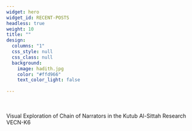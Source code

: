 ```yaml
---
widget: hero
widget_id: RECENT-POSTS
headless: true
weight: 10
title: ""
design:
  columns: "1"
  css_style: null
  css_class: null
  background:
    image: hadith.jpg
    color: "#ffd966"
    text_color_light: false
  
---
```

<br>

<br>

<!--StartFragment-->
<span >
Visual Exploration of Chain of Narrators in the Kutub Al-Sittah Research VECN-K6
</span>
<!--EndFragment-->
